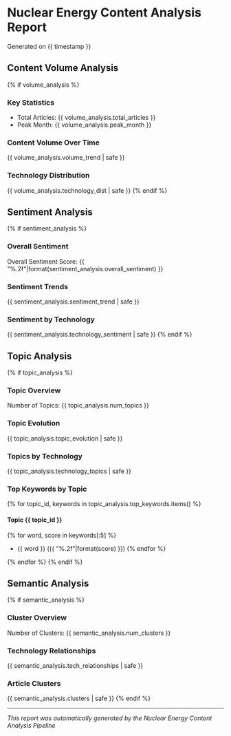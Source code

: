 # Nuclear Energy Content Analysis Report
Generated on {{ timestamp }}

## Content Volume Analysis
{% if volume_analysis %}
### Key Statistics
- Total Articles: {{ volume_analysis.total_articles }}
- Peak Month: {{ volume_analysis.peak_month }}

### Content Volume Over Time
{{ volume_analysis.volume_trend | safe }}

### Technology Distribution
{{ volume_analysis.technology_dist | safe }}
{% endif %}

## Sentiment Analysis
{% if sentiment_analysis %}
### Overall Sentiment
Overall Sentiment Score: {{ "%.2f"|format(sentiment_analysis.overall_sentiment) }}

### Sentiment Trends
{{ sentiment_analysis.sentiment_trend | safe }}

### Sentiment by Technology
{{ sentiment_analysis.technology_sentiment | safe }}
{% endif %}

## Topic Analysis
{% if topic_analysis %}
### Topic Overview
Number of Topics: {{ topic_analysis.num_topics }}

### Topic Evolution
{{ topic_analysis.topic_evolution | safe }}

### Topics by Technology
{{ topic_analysis.technology_topics | safe }}

### Top Keywords by Topic
{% for topic_id, keywords in topic_analysis.top_keywords.items() %}
#### Topic {{ topic_id }}
{% for word, score in keywords[:5] %}
- {{ word }} ({{ "%.2f"|format(score) }})
{% endfor %}

{% endfor %}
{% endif %}

## Semantic Analysis
{% if semantic_analysis %}
### Cluster Overview
Number of Clusters: {{ semantic_analysis.num_clusters }}

### Technology Relationships
{{ semantic_analysis.tech_relationships | safe }}

### Article Clusters
{{ semantic_analysis.clusters | safe }}
{% endif %}

---
*This report was automatically generated by the Nuclear Energy Content Analysis Pipeline*
